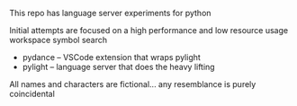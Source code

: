 This repo has language server experiments for python

Initial attempts are focused on a high performance and low resource usage workspace symbol search

* pydance – VSCode extension that wraps pylight
* pylight – language server that does the heavy lifting

All names and characters are fictional... any resemblance is purely coincidental
